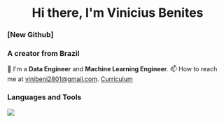<h1 align="center">Hi there, I'm Vinicius Benites</h1>

### [New Github]
### A creator from Brazil
🔭 I'm a **Data Engineer** and **Machine Learning Engineer**.
📫 How to reach me at [vinibeni2801@gmail.com](mailto:vinibeni2801@gmail.com).
[Curriculum](https://vinibeni2801.github.io/viniciusbenites.github.io/)

### Languages and Tools

![](https://skillicons.dev/icons?i=aws,gcp,azure,py,go,docker,kubernetes,terraform,ansible,git,github,gitlab,bitbucket,jenkins,kafka,mysql,postgres,mongodb,redis&theme=light)



